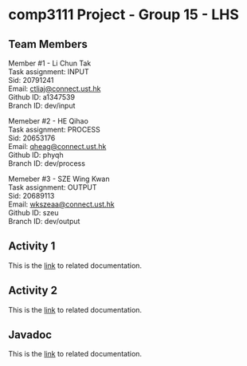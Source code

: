 # comp3111 Project - Group 15 - LHS

## Team Members

Member #1  - Li Chun Tak  
Task assignment: INPUT  
Sid: 20791241  
Email: ctliaj@connect.ust.hk  
Github ID: a1347539  
Branch ID: dev/input  

Memeber #2 - HE Qihao  
Task assignment: PROCESS  
Sid: 20653176  
Email: qheag@connect.ust.hk  
Github ID: phyqh  
Branch ID: dev/process  

Memeber #3 - SZE Wing Kwan  
Task assignment: OUTPUT    
Sid: 20689113  
Email: wkszeaa@connect.ust.hk  
Github ID: szeu  
Branch ID: dev/output  

## Activity 1
This is the [link](submission_documents/Activity1.pdf) to related documentation.

## Activity 2
This is the [link](submission_documents/Activity2.pdf) to related documentation.

## Javadoc
This is the [link](submission_documents/Javadoc_PDF.pdf) to related documentation.